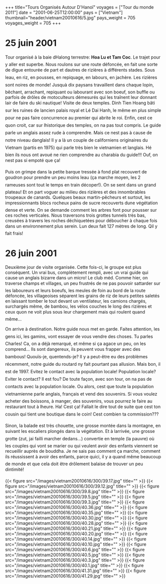 +++
title="Tours Organisés Autour D'Hanoï"
voyages = ["Tour du monde 2011"]
date = "2001-06-25T12:00:00"
pays = ["Vietnam"]
thumbnail="header/vietnam20010616/5.jpg"
pays_weight = 705
voyages_weight = 705
+++
# 25 juin 2001

Tour organisé à la baie dHalong terrestre: <b>Hoa Lu et Tam Coc</b>. Le trajet 
pour y aller est superbe. Nous roulons sur une route défoncée, en fait une sorte 
de digue entourée de part et dautres de rizières à différents stades. Sous 
leau, en riz, en pousses, en repiquage, en labours, en jachère. Les rizières 
sont noires de monde! Jusquà dix paysans travaillent dans chaque lopin, bêchant, 
arrachant, repiquant ou labourant avec son boeuf, son buffle ou parfois de drôles 
de motoculteurs démesurés qui les traînent leur donnant lair de faire du ski 
nautique! Visite de deux temples. Dinh Tien Hoang bâti sur les ruines de lancien 
palais royal et Lé Dai Hanh, le même en plus simple pour ne pas faire concurrence 
au premier qui abrite le roi. Enfin, cest ce quon croit, car sur lhistorique 
des temples, on na pas tout compris. Le guide parle un anglais assez rude à 
comprendre. Mais ce nest pas à cause de notre niveau danglais! Il y a là un 
couple de californiens originaires du Vietnam (partis en 1975) qui parle très 
bien le vietnamien et langlais. Hé bien ils nous ont avoué ne rien comprendre 
au charabia du guide!!! Ouf, on nest pas si empoté que ça!

Puis on grimpe dans la petite barque tressée à fond plat recouvert de goudron 
pour prendre un peu moins leau (ça marche moyen, les 2 rameuses sont tout le 
temps en train décoper!). On se sent dans un grand plateau! Et on part voguer 
au milieu des rizières et des innombrables troupeaux de canards. Quelques beaux 
martin-pêcheurs et surtout, les impressionnants blocs rocheux pains de sucre 
recouverts dune végétation dense et verte. On se demande comment les arbres 
font pour pousser sur ces roches verticales. Nous traversons trois grottes tunnels 
très bas, creusées à travers les roches déchiquetées pour déboucher à chaque 
fois dans un environnement plus serein. Lun deux fait 127 mètres de long. 
Qil y fait frais!

# 26 juin 2001

Deuxième jour de visite organisée. Cette fois-ci, le groupe est plus conséquent. 
Un vrai bus, complètement rempli, avec un vrai guide qui cause un anglais bizarre 
dans un micro! Le club méd. Comme hier, on traverse champs et villages, un peu 
frustrés de ne pas pouvoir sattarder sur les laboureurs et leurs boeufs, les 
meules de foin au bord de la route défoncée, les villageoises séparent les grains 
de riz de leurs petites saletés en laissant tomber le tout devant un ventilateur, 
les camions chargés, surchargés même, de bambou, les vélos couches le long des 
rizières et ceux quon ne voit plus sous leur chargement mais qui roulent quand 
même...

On arrive à destination. Notre guide nous met en garde. Faites attention, 
les gens ici, les gamins, vont essayer de vous vendre des choses. Tu parles 
Charles! Ca, on a déjà remarqué, et même si ça agace un peu, on les comprend... 
Ils sont dangereux, ils peuvent vous frapper avec des bambous! Quouïs-je, 
quentends-je? Il y a peut-être eu des problèmes récemment, notre guide du routard 
ny fait pourtant pas allusion. Mais bon, il est de 1997. Evitez le contact 
avec la population locale! Population locale? Eviter le contact? Il est fou? 
De toute façon, avec son tour, on na pas de contacts avec la population locale. 
Ou alors, cest que toute la population vietnamienne parle anglais, français 
et vend des souvenirs. Si vous voulez acheter des boissons, à manger, des souvenirs, 
vous pourrez le faire au restaurant tout à lheure. Ha! Cest ça! Fallait le 
dire tout de suite que cest ton cousin qui tient une boutique dans le coin! 
Cest combien ta commission???

Sinon, la balade est très chouette, une grosse montée dans la montagne, en 
suivant les escaliers plongés dans la végétation. Et à larrivée, une grosse 
grotte (zut, jai failli marcher dedans...) convertie en temple (la pauvre) 
où les couples qui vont se marier ou qui veulent avoir des enfants viennent 
se recueillir auprès de bouddha. Je ne sais pas comment ça marche, comment ils 
réussissent à avoir des enfants, parce quici, il y a quand même beaucoup de 
monde et que cela doit être drôlement balaise de trouver un peu dintimité!


<div id="TOTO">{{< figure src="/images/vietnam20010616/300/39.17.jpg" title="" >}}
{{< figure src="/images/vietnam20010616/300/39.12.jpg" title="" >}}
{{< figure src="/images/vietnam20010616/300/39.8.jpg" title="" >}}
{{< figure src="/images/vietnam20010616/300/39.5.jpg" title="" >}}
{{< figure src="/images/vietnam20010616/300/39.3.jpg" title="" >}}
{{< figure src="/images/vietnam20010616/300/40.36.jpg" title="" >}}
{{< figure src="/images/vietnam20010616/300/40.35.jpg" title="" >}}
{{< figure src="/images/vietnam20010616/300/40.30.jpg" title="" >}}
{{< figure src="/images/vietnam20010616/300/40.28.jpg" title="" >}}
{{< figure src="/images/vietnam20010616/300/40.21.jpg" title="" >}}
{{< figure src="/images/vietnam20010616/300/40.20.jpg" title="" >}}
{{< figure src="/images/vietnam20010616/300/40.14.jpg" title="" >}}
{{< figure src="/images/vietnam20010616/300/40.10.jpg" title="" >}}
{{< figure src="/images/vietnam20010616/300/40.6.jpg" title="" >}}
{{< figure src="/images/vietnam20010616/300/40.5.jpg" title="" >}}
{{< figure src="/images/vietnam20010616/300/40.3.jpg" title="" >}}
{{< figure src="/images/vietnam20010616/300/40.1.jpg" title="" >}}
{{< figure src="/images/vietnam20010616/300/41.31.jpg" title="" >}}
{{< figure src="/images/vietnam20010616/300/41.29.jpg" title="" >}}
</DIV>

